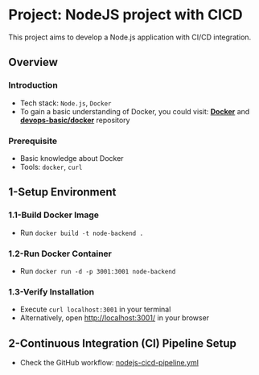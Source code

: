 # Project: NodeJS project with CICD

This project aims to develop a Node.js application with CI/CD integration.

## Overview

### Introduction

- Tech stack: `Node.js`, `Docker`
- To gain a basic understanding of Docker, you could visit: [**Docker**](https://www.docker.com/) and [**devops-basic/docker**](https://github.com/tungbq/devops-basic/blob/main/topics/docker/README.md) repository

### Prerequisite

- Basic knowledge about Docker
- Tools: `docker`, `curl`

## 1-Setup Environment

### 1.1-Build Docker Image

- Run `docker build -t node-backend .`

### 1.2-Run Docker Container

- Run `docker run -d -p 3001:3001 node-backend`

### 1.3-Verify Installation

- Execute `curl localhost:3001` in your terminal
- Alternatively, open [http://localhost:3001/](http://localhost:3001/) in your browser

## 2-Continuous Integration (CI) Pipeline Setup

- Check the GitHub workflow: [nodejs-cicd-pipeline.yml](./.github/workflows/nodejs-cicd-pipeline.yml)
